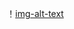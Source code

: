 ！[img-alt-text](img-https://img13.360buyimg.com/ddimg/jfs/t1/296098/32/9389/70236/6876e495Fba05c5e3/60e45b1c3ebd3f6f.jpg)
